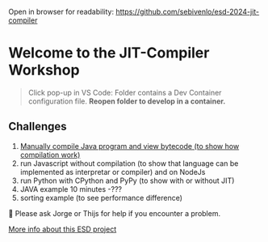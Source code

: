Open in browser for readability: https://github.com/sebivenlo/esd-2024-jit-compiler

# Welcome to the JIT-Compiler Workshop

> Click pop-up in VS Code: Folder contains a Dev Container configuration file. **Reopen folder to develop in a container.**

## Challenges
1. [Manually compile Java program and view bytecode (to show how compilation work)](/implementation/JAVA/README.md)
2. run Javascript without compilation (to show that language can be implemented as interpretar or compiler) and on NodeJs
3. run Python with CPython and PyPy (to show with or without JIT)
4. JAVA example 10 minutes -???
5. sorting example (to see performance difference)




:speech_balloon: Please ask Jorge or Thijs for help if you encounter a problem.


[More info about this ESD project](introduction.md)